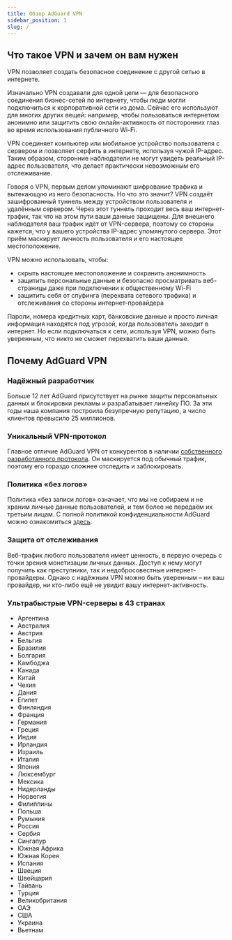 ```yaml
---
title: Обзор AdGuard VPN
sidebar_position: 1
slug: /
---
```


## Что такое VPN и зачем он вам нужен

VPN позволяет создать безопасное соединение с другой сетью в интернете.

Изначально VPN создавали для одной цели — для безопасного соединения бизнес-сетей по интернету, чтобы люди могли подключиться к корпоративной сети из дома. Сейчас его используют для многих других вещей: например, чтобы пользоваться интернетом анонимно или защитить свою онлайн-активность от посторонних глаз во время использования публичного Wi-Fi.

VPN соединяет компьютер или мобильное устройство пользователя с сервером и позволяет серфить в интернете, используя чужой IP-адрес. Таким образом, сторонние наблюдатели не могут увидеть реальный IP-адрес пользователя, что делает практически невозможным его отслеживание.

Говоря о VPN, первым делом упоминают шифрование трафика и вытекающую из него безопасность. Но что это значит? VPN создаёт зашифрованный туннель между устройством пользователя и удалённым сервером. Через этот туннель проходит весь ваш интернет-трафик, так что на этом пути ваши данные защищены. Для внешнего наблюдателя ваш трафик идёт от VPN-сервера, поэтому со стороны кажется, что у вашего устройства IP-адрес упомянутого сервера. Этот приём маскирует личность пользователя и его настоящее местоположение.

VPN можно использовать, чтобы:

* скрыть настоящее местоположение и сохранить анонимность
* защитить персональные данные и безопасно просматривать веб-страницы даже при подключении к общественному Wi-Fi
* защитить себя от спуфинга (перехвата сетевого трафика) и отслеживания со стороны интернет-провайдера

Пароли, номера кредитных карт, банковские данные и просто личная информация находятся под угрозой, когда пользователь заходит в интернет. Но если подключаться к сети, используя VPN, можно быть уверенным, что никто не сможет перехватить ваши данные.

## Почему AdGuard VPN

### Надёжный разработчик
Больше 12 лет AdGuard присутствует на рынке защиты персональных данных и блокировки рекламы и разрабатывает линейку ПО. За эти годы наша компания построила безупречную репутацию, а число клиентов превысило 25 миллионов.

### Уникальный VPN-протокол
Главное отличие AdGuard VPN от конкурентов в наличии [собственного разработанного протокола](/general/adguard-vpn-protocol.mdx). Он маскируется под обычный трафик, поэтому его гораздо сложнее отследить и заблокировать.

### Политика «без логов»
Политика «без записи логов» означает, что мы не собираем и не храним личные данные пользователей, и тем более не передаём их третьим лицам. С полной политикой конфиденциальности AdGuard можно ознакомиться [здесь](https://adguard-vpn.com/en/privacy.html).

### Защита от отслеживания
Веб-трафик любого пользователя имеет ценность, в первую очередь с точки зрения монетизации личных данных. Доступ к нему могут получить как преступники, так и недобросовестные интернет-провайдеры. Однако с надёжным VPN можно быть уверенным – ни ваш провайдер, ни кто-либо ещё не увидит вашу интернет-активность.

### Ультрабыстрые VPN-серверы в 43 странах

* Аргентина
* Австралия
* Австрия
* Бельгия
* Бразилия
* Болгария
* Камбоджа
* Канада
* Китай
* Чехия
* Дания
* Египет
* Финляндия
* Франция
* Германия
* Греция
* Индия
* Ирландия
* Израиль
* Италия
* Япония
* Люксембург
* Мексика
* Нидерланды
* Норвегия
* Филиппины
* Польша
* Румыния
* Россия
* Сербия
* Сингапур
* Южная Африка
* Южная Корея
* Испания
* Швеция
* Швейцария
* Тайвань
* Турция
* Великобритания
* ОАЭ
* США
* Украина
* Вьетнам